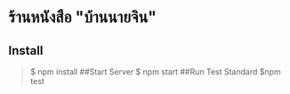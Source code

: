 # ร้านหนังสือ "บ้านนายจิน"
## Install
> $ npm install
##Start Server
> $ npm start
##Run Test Standard
> $npm test
